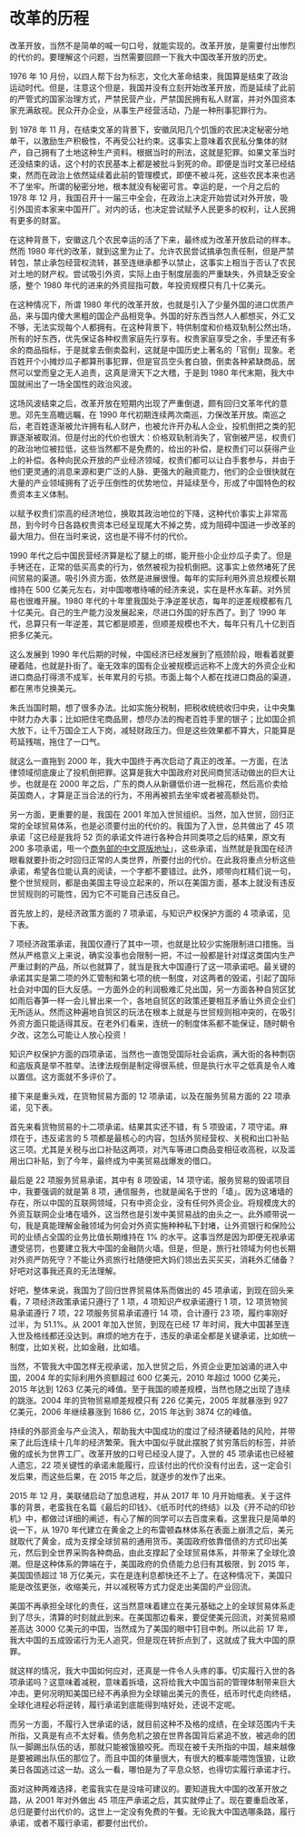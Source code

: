 # 改革的历程
改革开放，当然不是简单的喊一句口号，就能实现的。改革开放，是需要付出惨烈的代价的。要理解这个问题，当然需要回顾一下我大中国改革开放的历史。

1976 年 10 月份，以四人帮下台为标志，文化大革命结束，我国算是结束了政治运动时代。但是，注意这个但是，我国并没有立刻开始改革开放，而是延续了此前的严管式的国家治理方式，严禁民营产业，严禁国民拥有私人财富，并对外国资本家充满敌视。民众开办企业，从事生产经营活动，乃是一种刑事犯罪行为。

到 1978 年 11 月，在结束文革的背景下，安徽凤阳几个饥饿的农民决定秘密分地单干，以激励生产积极性，不再受公社约束。这事实上意味着农民私分集体的财产，自己拥有了土地这种生产资料。根据当时的刑法，这就是犯罪。如果文革当时还没结束的话，这个村的农民基本上都是被批斗到死的命。即便是当时文革已经结束，然而在政治上依然延续着此前的管理模式，即便不被斗死，这些农民本来也逃不了坐牢。所谓的秘密分地，根本就没有秘密可言。幸运的是，一个月之后的 1978 年 12 月，我国召开十一届三中全会，在政治上决定开始尝试对外开放，吸引外国资本家来中国开厂。对内的话，也决定尝试赋予人民更多的权利，让人民拥有更多的财富。

在这种背景下，安徽这几个农民幸运的活了下来，最终成为改革开放启动的样本。然而 1980 年代的改革，就到这里为止了。允许农民尝试搞承包责任制，但是严禁转包，禁止承包经营权流转，甚至连继承都予以禁止，这事实上相当于否认了农民对土地的财产权。尝试吸引外资，实际上由于制度层面的严重缺失，外资缺乏安全感，整个 1980 年代的进来的外资屈指可数，年投资规模只有几十亿美元。

在这种情况下，所谓 1980 年代的改革开放，也就是引入了少量外国的进口优质产品，来与国内傻大黑粗的国企产品相竞争。外国的好东西当然人人都想买，外汇又不够，无法实现每个人都拥有。在这种背景下，特供制度和价格双轨制公然出场，所有的好东西，优先保证各种权贵家庭先行享有。权贵家庭享受之余，手里还有多余的商品指标，于是就拿去倒卖盈利，这就是中国历史上著名的「官倒」现象。老百姓开个小摊炒瓜子都算刑事犯罪，但是官员空头套白狼，倒卖各种紧缺商品，居然可以堂而皇之无人追责，这真是滑天下之大稽，于是到 1980 年代末期，我大中国就闹出了一场全国性的政治风波。

这场风波结束之后，改革开放在短期内出现了严重倒退，颇有回归文革年代的意思。邓先生高瞻远瞩，在 1990 年代初期连续两次南巡，力保改革开放。南巡之后，老百姓逐渐被允许拥有私人财产，也被允许开办私人企业，投机倒把之类的犯罪逐渐被取消。但是付出的代价也很大：价格双轨制消失了，官倒被严惩，权贵们的政治地位被拉低，这些当然都不是免费的，给出的补偿，是权贵们可以获得产业上的补偿。各种向民众开放的产业经济领域，权贵们都可以让白手套参与，并由于他们更灵通的消息来源和更广泛的人脉、更强大的融资能力，他们的企业很快就在大量的产业领域拥有了近乎压倒性的优势地位，并延续至今，形成了中国特色的权贵资本主义体制。

以赋予权贵们崇高的经济地位，换取其政治地位的下降，这种代价事实上非常高昂，到今时今日各路权贵资本已经呈现尾大不掉之势，成为阻碍中国进一步改革的最大阻力。但在当时来说，这也是不得不付的代价。

1990 年代之后中国民营经济算是松了腿上的绑，能开些小企业炒瓜子卖了。但是手铐还在，正常的低买高卖的行为，依然被视为投机倒把。这事实上依然堵死了民间贸易的渠道。吸引外资方面，依然是进展很慢。每年的实际利用外资总规模长期维持在 500 亿美元左右，对中国嗷嗷待哺的经济来说，实在是杯水车薪。对外贸易也很难开展。1980 年代的十年里我国处于净逆差状态，每年的逆差规模都有几十亿美元。自己的生产能力没发展起来，尽进口外国的好东西了。到了 1990 年代，总算只有一年逆差，其它都是顺差，但顺差规模也不大，每年只有几十亿到百把多亿美元。

这么发展到 1990 年代后期的时候，中国经济已经发展到了瓶颈阶段，眼看着就要硬着陆，也就是扑街了。毫无效率的国有企业被规模远远称不上庞大的外资企业和进口商品打得溃不成军，长年累月的亏损。市面上每个人都在找进口商品的渠道，都在黑市兑换美元。

朱氏当国时期，想了很多办法。比如实施分税制，把税收统统收归中央，让中央集中财力办大事；比如把住宅商品房，想尽办法的掏老百姓手里的银子；比如国企抓大放下，让千万国企工人下岗，减轻财政压力。但是这些效果都不算大，只能算是苟延残喘，拖住了一口气。

就这么一直拖到 2000 年，我大中国终于再次启动了真正的改革。一方面，在法律领域彻底废止了投机倒把罪。这算是我大中国政府对民间商贸活动做出的巨大让步。也就是在 2000 年之后，广东的商人从新疆低价进一批棉花，然后高价卖给英国商人，才算是正当合法的行为，不用再被抓去坐牢或者被高额处罚。

另一方面，更重要的是，我国在 2001 年加入世贸组织。当然，加入世贸，回归正常的全球贸易体系，也是必须要付出的代价的。我国为了入世，总共做出了 45 项承诺「这已经是我将 52 页的承诺文件进行各种合并同类项之后的结果，原文有 200 多项承诺，甩一个[商务部的中文原版地址](http://www.mofcom.gov.cn/aarticle/Nocategory/200612/20061204000376.html)」，这些承诺，当然就是我国在经济眼看就要扑街之时回归正常的人类世界，所要付出的代价。在此我将重点分析这些承诺，希望各位能认真的阅读，一个字都不要错过。此外，顺带向杠精们说一句，整个世贸规则，都是由美国主导设立起来的，所以在美国方面，基本上就没有违反世贸规则的可能性，因为它不可能自己违反自己。

首先放上的，是经济政策方面的 7 项承诺，与知识产权保护方面的 4 项承诺，见下表。

7 项经济政策承诺，我国仅遵行了其中一项，也就是比较少实施限制进口措施。当然从严格意义上来说，确实没事也会限制一把，不过一般都是针对煤这类国内生产严重过剩的产品，所以也就算了，就当是我大中国遵行了这一项承诺吧。最关键的承诺其实是第二项的外汇管制和第七项的统一制度，对这两者的毁诺，引起了国际社会对中国的巨大反感。一方面外企的利润极难汇兑出国，另一方面各种自贸区犹如雨后春笋一样一会儿冒出来一个，各地自贸区的政策还要相互矛盾让外资企业们无所适从。然而这种遍地自贸区的玩法在根本上就是与世贸规则相冲突的，在吸引外资方面只能适得其反。在老外们看来，连统一的制度体系都不能保证，随时朝令夕改，这怎么可能让人放心投资！

知识产权保护方面的四项承诺，当然也一直饱受国际社会诟病，满大街的各种剽窃和盗版真是举不胜举。法律法规倒是制定得很系统，但是执行水平之低真是令人难以置信。这方面就不多评价了。

接下来是重头戏，在货物贸易方面的 12 项承诺，以及在服务贸易方面的 22 项承诺，见下表。

首先来看货物贸易的十二项承诺。结果其实还不错，有 5 项毁诺，7 项守诺。麻烦在于，违反诺言的 5 项都是最核心的内容，包括外贸经营权、关税和出口补贴这三项。尤其是关税与出口补贴这两项，对汽车等进口商品变相征收高税，以及滥用出口补贴，到了今年，最终成为中美贸易战爆发的借口。

最后是 22 项服务贸易承诺，其中有 8 项毁诺，14 项守诺。服务贸易的毁诺项目中，我要强调的就是第 8 项，通信服务，也就是闻名于世的「墙」。因为这堵墙的存在，所以中国的互联网领域，只有中资企业，没有任何外资企业。将规模庞大的外资互联网企业堵在墙外，这当然也是引发中美贸易战的由头之一。此外顺带说一句，我是真能理解金融领域为何会对外资实施种种私下封堵，让外资银行和保险公司的业绩占全国的业务比值长期维持在 1% 的水平。这事当然是因为即便无视承诺遭受惩罚，也要建立我大中国的金融防火墙。但是，但是，旅行社领域为何也长期对外资严防死守？不能让外资旅行社随便把大妈们领出去买买买，消耗外汇储备？好吧对这事我还真的无法理解。

好吧，整体来说，我国为了回归世界贸易体系而做出的 45 项承诺，到现在回头来看，7 项经济政策承诺只遵行了 1 项，4 项知识产权承诺遵行 1 项，12 项货物贸易承诺遵行 7 项，22 项服务贸易承诺遵行 14 项，合计遵行 23 项，履约率刚好过半，为 51.1%。从 2001 年加入世贸，到现在已经 17 年时间，我大中国甚至连入世及格线都还没达到。麻烦的地方在于，违反的承诺全都是关键承诺，比如统一制度，比如关税，比如金融，比如墙。

当然，不管我大中国怎样无视承诺，加入世贸之后，外资企业更加汹涌的进入中国，2004 年的实际利用外资额超过 600 亿美元，2010 年超过 1000 亿美元，2015 年达到 1263 亿美元的峰值。至于我国的顺差规模，当然也随之出现了连续的跳涨。2004 年的货物贸易顺差规模只有 226 亿美元，2005 年就暴涨到 927 亿美元，2006 年继续暴涨到 1686 亿，2015 年达到 3874 亿的峰值。

持续的外部资金与产业流入，帮助我大中国成功的度过了经济硬着陆的风险，并带来了此后连续十几年的经济繁荣。我大中国似乎就此摆脱了贫穷落后的标签，并骄傲的成长为世界工厂。改革开放的口号已经没人提了。入世的 45 项承诺也已经被人遗忘，22 项关键性的承诺未能履行，应该付出的代价没有付出去，这一定会引发后果，而这些后果，在 2015 年之后，就逐步的发作了出来。

2015 年 12 月，美联储启动了加息进程，并从 2017 年 10 月开始缩表。关于这件事的背景，老蛮我在名篇《最后的印钱》、《纸币时代的终结》以及《开不动的印钞机》中，都做过详细的阐述，有心了解的同学可以去百度来看。这里我只是简单的说一下，从 1970 年代建立在黄金之上的布雷顿森林体系在表面上崩溃之后，美元就取代了黄金，成为支撑全球贸易的通用货币。美国政府依靠借债的方式印出美元，然后到全世界采购各种商品，由此支撑起了全球贸易体系，并带来了全球化浪潮。但是这种体系的弊端在于，美国政府的负债能力总归有其极限，到 2015 年，美国国债超过 18 万亿美元，实在是连利息都快还不上了。在这种情况下，美国只能是改弦更张，收缩美元，并以减税等方式力促走出美国的产业回流。

美国不再承担全球化的责任，这当然意味着建立在美元基础之上的全球贸易体系走到了尽头，清算的时刻就此到来。在美国那边看来，要促使美元回流，对美贸易顺差高达 3000 亿美元的中国，当然成为了美国的眼中钉目中刺。所以此前 17 年，我大中国的五成毁诺行为无人追究，但是现在转折点到了，这就成了我大中国的原罪。

就这样的情况，我大中国如何应对，还真是一件令人头疼的事。切实履行入世的各项承诺吗？这意味着减税，意味着拆墙，这将给我大中国当前的管理体制带来巨大冲击。更何况明知美国已经不再承担为全球输出美元的责任，纸币时代走向终结，全球化进程必将逆转，履行承诺到底能得到啥好处，还说不定呢。
 
而另一方面，不履行入世承诺的话，就目前这种不及格的成绩，在全球范围内千夫所指，又真是有点不太好看。债务危机之狼在世界各国背后紧追不放，被逃命的团队一脚踢出队伍的话，那就只能被饿狼咬死。而现在被千夫所指的中国，越来越像是要被踢出队伍的那位了。而且中国的体量很大，有很大的概率能喂饱饿狼，让欧美日各国逃过这一劫。这么一看，哪怕是为了平息众怒，也得切实履行承诺才行。
 
面对这种两难选择，老蛮我实在是没啥可建议的。要知道我大中国的改革开放之路，从 2001 年对外做出 45 项庄严承诺之后，其实就停止了。现在要重启改革，总归是要付出代价的。这世上一定没有免费的午餐。无论我大中国选哪条路，履行承诺，或者不履行承诺，都要付出代价。



